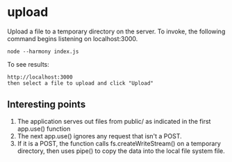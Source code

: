 # upload

Upload a file to a temporary directory on the server. To invoke, the following command begins listening on localhost:3000.

    node --harmony index.js

To see results:

    http://localhost:3000
    then select a file to upload and click "Upload"

## Interesting points

1. The application serves out files from public/ as indicated in the first app.use() function
2. The next app.use() ignores any request that isn't a POST. 
3. If it is a POST, the function calls fs.createWriteStream() on a temporary directory, then uses pipe() to copy the data into the local file system file.
